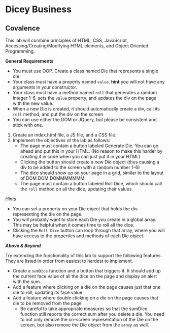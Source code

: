 # Dicey Business
## Covalence

This lab will combine principles of HTML, CSS, JavaScript, Accessing/Creating/Modifying HTML elements, and Object Oriented Programming.

**General Requirements**

* You must use OOP. Create a class named Die that represents a single die.
* Your class must have a property named ``value``. **hint** you will not have any arguments in your constructor.
* Your class must have a method named ``roll`` that generates a random integer 1-6, sets the ``value`` property, and updates the div on the page with the new value.
* When a new Die is created, it should automatically create a div, call its ``roll`` method, and put the div on the screen
* You can use either the DOM or JQuery, but please be consistent and stick with one.

1. Create an index.html file, a JS file, and a CSS file.
2. Implement the objectives of the lab as follows:
    * The page must contain a button labeled Generate Die. You can go ahead and put this in your HTML. (No reason to make this harder by creating it in code when you can just put it in your HTML)
    * Clicking the button should create a new Die object (thus causing a div to be added to the screen with a random number 1-6)
    * The dice should show up on your page in a grid, similar to the layout of DOM DOM DOMMMMMMM.
    * The page must contain a button labeled Roll Dice, which should call the ``roll`` method on all the dice, updating their values.

*Hints*

* You can set a property on your Die object that holds the div representing the die on the page.
* You will probably want to store each Die you create in a global array. This may be helpful when it comes time to roll all the dice.
* Clicking the ``Roll Dice`` button can loop through that array, where you will have access to the properties and methods of each Die object.

***Above & Beyond***

Try extending the functionality of this lab to support the following features. They are listed in order from easiest to hardest to implement.

* Create a ``sumDice`` function and a button that triggers it. It should add up the current face value of all the dice on the page and display an alert with the sum.
* Add a feature where clicking on a die on the page causes just that one die to roll, updating its face value
* Add a feature where double clicking on a die on the page causes that die to be removed from the page
    * Be careful to take appropriate measures so that the sumDice function still reports the correct sum after you delete a die. You need to not only remove the on-screen representation of the Die on the screen, but also remove the Die object from the array as well.